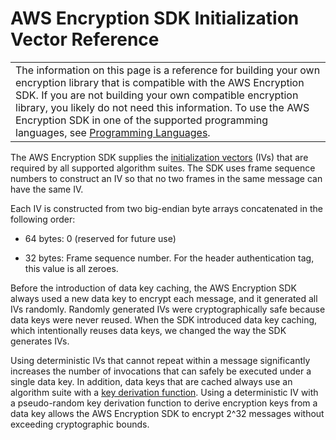 # AWS Encryption SDK Initialization Vector Reference<a name="IV-reference"></a>


|  | 
| --- |
|  The information on this page is a reference for building your own encryption library that is compatible with the AWS Encryption SDK\. If you are not building your own compatible encryption library, you likely do not need this information\. To use the AWS Encryption SDK in one of the supported programming languages, see [Programming Languages](programming-languages.md)\.  | 

The AWS Encryption SDK supplies the [initialization vectors](https://en.wikipedia.org/wiki/Initialization_vector) \(IVs\) that are required by all supported algorithm suites\. The SDK uses frame sequence numbers to construct an IV so that no two frames in the same message can have the same IV\. 

Each IV is constructed from two big\-endian byte arrays concatenated in the following order:

+ 64 bytes: 0 \(reserved for future use\)

+ 32 bytes: Frame sequence number\. For the header authentication tag, this value is all zeroes\.

Before the introduction of data key caching, the AWS Encryption SDK always used a new data key to encrypt each message, and it generated all IVs randomly\. Randomly generated IVs were cryptographically safe because data keys were never reused\. When the SDK introduced data key caching, which intentionally reuses data keys, we changed the way the SDK generates IVs\. 

Using deterministic IVs that cannot repeat within a message significantly increases the number of invocations that can safely be executed under a single data key\. In addition, data keys that are cached always use an algorithm suite with a [key derivation function](https://en.wikipedia.org/wiki/Key_derivation_function)\. Using a deterministic IV with a pseudo\-random key derivation function to derive encryption keys from a data key allows the AWS Encryption SDK to encrypt 2^32 messages without exceeding cryptographic bounds\. 